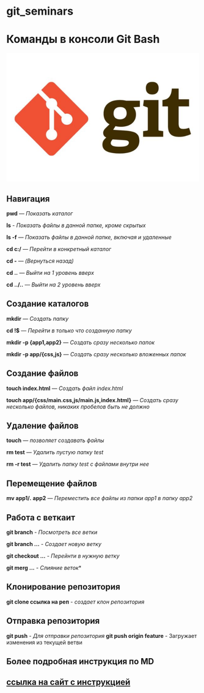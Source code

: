 # git_seminars

# **Команды в консоли Git Bash**

![Логотип git](/git.jpg)

## **Навигация**
**pwd** — *Показать каталог*

**ls** - *Показать файлы в данной папке, кроме скрытых*

**ls -f** — *Показать файлы в данной папке, включая и удаленные*

**cd c:/** — *Перейти в конкретный каталог*

**cd -** — *(Вернуться назад)*

**cd ..** — *Выйти на 1 уровень вверх*

**cd ../..** — *Выйти на 2 уровень вверх*

## **Создание каталогов**
**mkdir** — *Создать папку*

**cd !$** — *Перейти в только что созданную папку*

**mkdir -p {app1,app2}** — *Создать сразу несколько папок*

**mkdir -p app/{css,js}** — *Создать сразу несколько вложенных папок*

## **Создание файлов**

**touch index.html** — *Создать файл index.html*

**touch app/{css/main.css,js/main.js,index.html}** — *Создать сразу несколько файлов, никаких пробелов быть не должно*

## **Удаление файлов**
**touch** — *позволяет создавать файлы*

**rm test** — *Удалить пустую папку test*

**rm -r test** — *Удалить папку test с файлами внутри нее*

## **Перемещение файлов**

**mv app1/*.* app2** — *Переместить все файлы из папки app1 в папку app2*

## **Работа с веткаит**

**git branch** -  *Посмотреть все ветки*

**git branch ...** - *Создает новую ветку*

**git checkout ...** - *Перейнти в нужную ветку*

**git merg ...** - *Слияние веток**

## **Клонирование репозитория**

**git clone ссылка на реп** - *создает клон репозитория*

## **Отправка репозитория**

**git push** - *Для отправки репозитория*
**git push origin feature** - Загружает изменения из текущей ветви



## **Более подробная инструкция по MD**
## [ссылка на сайт с инструкцией](https://gist.github.com/Jekins/2bf2d0638163f1294637#Links)